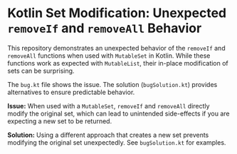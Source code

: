 # Kotlin Set Modification: Unexpected `removeIf` and `removeAll` Behavior

This repository demonstrates an unexpected behavior of the `removeIf` and `removeAll` functions when used with `MutableSet` in Kotlin.  While these functions work as expected with `MutableList`, their in-place modification of sets can be surprising.

The `bug.kt` file shows the issue.  The solution (`bugSolution.kt`) provides alternatives to ensure predictable behavior.

**Issue:**
When used with a `MutableSet`, `removeIf` and `removeAll` directly modify the original set, which can lead to unintended side-effects if you are expecting a new set to be returned.

**Solution:**
Using a different approach that creates a new set prevents modifying the original set unexpectedly. See `bugSolution.kt` for examples.
